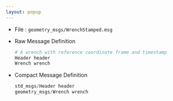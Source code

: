 ```yaml
---
layout: popup
---
```


- File : `geometry_msgs/WrenchStamped.msg`
- Raw Message Definition

  ```py
  # A wrench with reference coordinate frame and timestamp
  Header header
  Wrench wrench

  ```

- Compact Message Definition

  ```c
  std_msgs/Header header
  geometry_msgs/Wrench wrench
  ```
